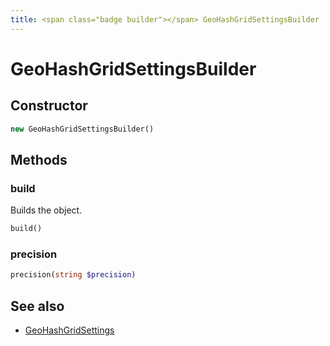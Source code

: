 ```yaml
---
title: <span class="badge builder"></span> GeoHashGridSettingsBuilder
---
```

# <span class="badge builder"></span> GeoHashGridSettingsBuilder

## Constructor

```php
new GeoHashGridSettingsBuilder()
```
## Methods

### <span class="badge object-method"></span> build

Builds the object.

```php
build()
```

### <span class="badge object-method"></span> precision

```php
precision(string $precision)
```

## See also

 * <span class="badge object-type-class"></span> [GeoHashGridSettings](./object-GeoHashGridSettings.md)

